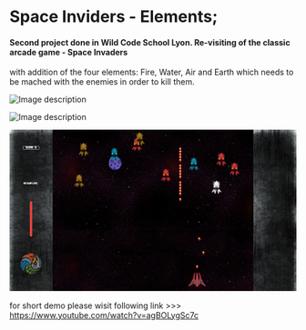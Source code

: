 # Space Inviders - Elements;

#### Second project done in Wild Code School Lyon. Re-visiting of the classic arcade game - Space Invaders 
with addition of the four elements: Fire, Water, 
Air and Earth which needs to be mached with the enemies in order to kill them. 

![Image description](https://github.com/lattara/lyon-0919-projet2-space-elements/blob/main/src/assets/landing_page.png?raw=true)

![Image description](https://github.com/lattara/lyon-0919-projet2-space-elements/blob/main/src/assets/options_page.png?raw=true)

![Image description](https://github.com/lattara/Space-Invaders--Elements/blob/main/src/assets/game.png?raw=true)

for short demo please wisit following link >>> https://www.youtube.com/watch?v=agBOLygSc7c

